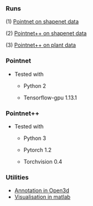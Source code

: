 ### Runs

(1) [Pointnet on shapenet data](https://github.com/FarahSaeed/point-cloud-work/blob/main/models/pointnet/pointnet.ipynb)

(2) [Pointnet++ on shapenet data](https://github.com/FarahSaeed/point-cloud-work/blob/main/models/pointnet2/pointnet2.ipynb)

(3) [Pointnet++ on plant data](https://github.com/FarahSaeed/point-cloud-work/blob/main/models/Pointnet_Pointnet2_pytorch/pointnet2.ipynb)

### Pointnet

- Tested with

	- Python 2
	
	- Tensorflow-gpu 1.13.1


### Pointnet++ 

- Tested with

	- Python 3
	
	- Pytorch 1.2
	
	- Torchvision 0.4


### Utilities

- [Annotation in Open3d](https://github.com/FarahSaeed/point-cloud-work/tree/main/utilities/annotation/segmentation/open3d)
- [Visualisation in matlab](https://github.com/FarahSaeed/point-cloud-work/tree/main/utilities/visualisation)